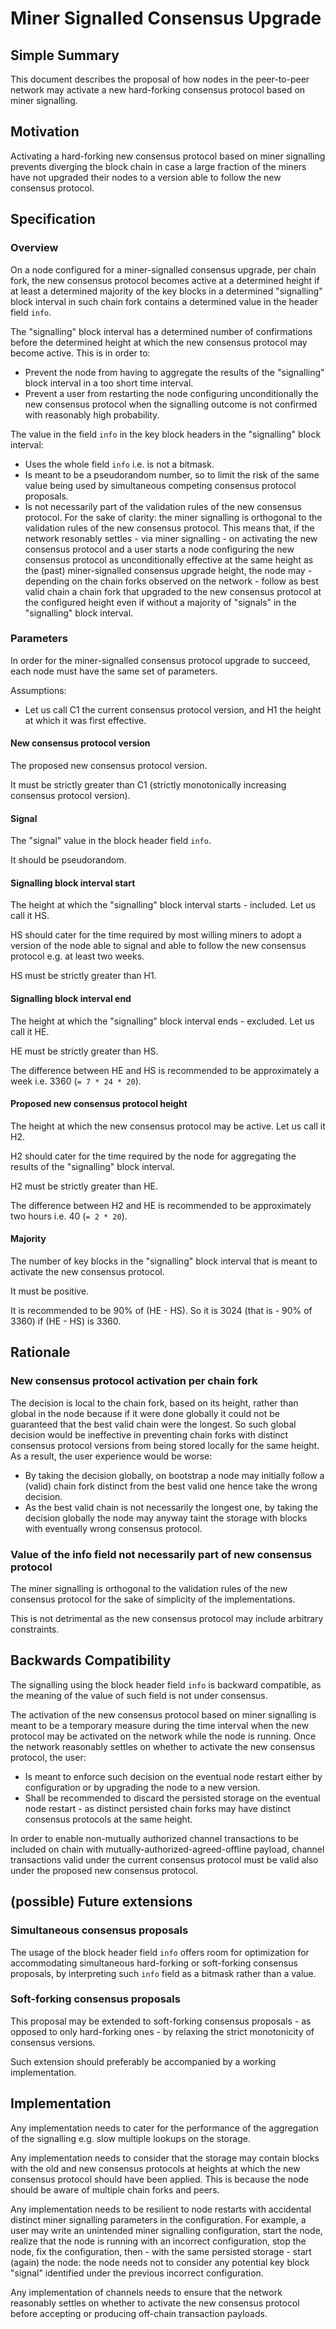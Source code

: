 # Miner Signalled Consensus Upgrade

## Simple Summary

This document describes the proposal of how nodes in the peer-to-peer network
may activate a new hard-forking consensus protocol based on miner signalling.

## Motivation

Activating a hard-forking new consensus protocol based on miner signalling
prevents diverging the block chain in case a large fraction of the miners have
not upgraded their nodes to a version able to follow the new consensus protocol.

## Specification

### Overview

On a node configured for a miner-signalled consensus upgrade,
per chain fork,
the new consensus protocol becomes active at a determined
height if at least a determined majority of the key blocks in a determined
"signalling" block interval in such chain fork contains a determined value in
the header field `info`.

The "signalling" block interval has a determined number of confirmations before
the determined height at which the new consensus protocol may become
active. This is in order to:
- Prevent the node from having to aggregate the results of the
  "signalling" block interval in a too short time interval.
- Prevent a user from restarting the node configuring unconditionally
  the new consensus protocol when the signalling outcome is not
  confirmed with reasonably high probability.

The value in the field `info` in the key block headers in the
"signalling" block interval:
- Uses the whole field `info` i.e. is not a bitmask.
- Is meant to be a pseudorandom number, so to limit the risk of the same value
  being used by simultaneous competing consensus protocol proposals.
- Is not necessarily part of the validation rules of the new consensus
  protocol.
  For the sake of clarity: the miner signalling is orthogonal to the
  validation rules of the new consensus protocol.
  This means that, if the network resonably settles - via miner
  signalling - on activating the new consensus protocol and a user
  starts a node configuring the new consensus protocol as
  unconditionally effective at the same height as the (past)
  miner-signalled consensus upgrade height, the node may - depending
  on the chain forks observed on the network - follow as best valid
  chain a chain fork that upgraded to the new consensus protocol at
  the configured height even if without a majority of "signals" in the
  "signalling" block interval.

### Parameters

In order for the miner-signalled consensus protocol upgrade to succeed, each
node must have the same set of parameters.

Assumptions:
- Let us call C1 the current consensus protocol version, and H1 the height at
  which it was first effective.

#### New consensus protocol version

The proposed new consensus protocol version.

It must be strictly greater than C1 (strictly monotonically increasing consensus
protocol version).

#### Signal

The "signal" value in the block header field `info`.

It should be pseudorandom.

#### Signalling block interval start

The height at which the "signalling" block interval starts -
included. Let us call it HS.

HS should cater for the time required by most willing miners to adopt a version
of the node able to signal and able to follow the new consensus protocol e.g. at
least two weeks.

HS must be strictly greater than H1.

#### Signalling block interval end

The height at which the "signalling" block interval ends -
excluded. Let us call it HE.

HE must be strictly greater than HS.

The difference between HE and HS is recommended to be approximately a
week i.e. 3360 (`= 7 * 24 * 20`).

#### Proposed new consensus protocol height

The height at which the new consensus protocol may be active. Let us call it H2.

H2 should cater for the time required by the node for aggregating the results of
the "signalling" block interval.

H2 must be strictly greater than HE.

The difference between H2 and HE is recommended to be approximately two
hours i.e. 40 (`= 2 * 20`).

#### Majority

The number of key blocks in the "signalling" block interval that is meant to
activate the new consensus protocol.

It must be positive.

It is recommended to be 90% of (HE - HS). So it is 3024 (that is - 90%
of 3360) if (HE - HS) is 3360.

## Rationale

### New consensus protocol activation per chain fork

The decision is local to the chain fork, based on its height, rather
than global in the node because if it were done globally it could not
be guaranteed that the best valid chain were the longest.  So such
global decision would be ineffective in preventing chain forks with
distinct consensus protocol versions from being stored locally for the
same height.  As a result, the user experience would be worse:
- By taking the decision globally, on bootstrap a node may initially follow a
  (valid) chain fork distinct from the best valid one hence take the wrong
  decision.
- As the best valid chain is not necessarily the longest one, by taking the
  decision globally the node may anyway taint the storage with blocks with
  eventually wrong consensus protocol.

### Value of the info field not necessarily part of new consensus protocol

The miner signalling is orthogonal to the validation rules of the new
consensus protocol for the sake of simplicity of the implementations.

This is not detrimental as the new consensus protocol may include
arbitrary constraints.

## Backwards Compatibility

The signalling using the block header field `info` is backward compatible, as
the meaning of the value of such field is not under consensus.

The activation of the new consensus protocol based on miner signalling is meant
to be a temporary measure during the time interval when the new protocol may be
activated on the network while the node is running. Once the network reasonably
settles on whether to activate the new consensus protocol, the user:
- Is meant to enforce such decision on the eventual node restart either by
  configuration or by upgrading the node to a new version.
- Shall be recommended to discard the persisted storage on the eventual node
  restart - as distinct persisted chain forks may have distinct consensus
  protocols at the same height.

In order to enable non-mutually authorized channel transactions to be
included on chain with mutually-authorized-agreed-offline payload,
channel transactions valid under the current consensus protocol must
be valid also under the proposed new consensus protocol.

## (possible) Future extensions

### Simultaneous consensus proposals

The usage of the block header field `info` offers room for optimization for
accommodating simultaneous hard-forking or soft-forking consensus proposals, by
interpreting such `info` field as a bitmask rather than a value.

### Soft-forking consensus proposals

This proposal may be extended to soft-forking consensus proposals - as opposed
to only hard-forking ones - by relaxing the strict monotonicity of consensus
versions.

Such extension should preferably be accompanied by a working implementation.

## Implementation

Any implementation needs to cater for the performance of the aggregation of the
signalling e.g. slow multiple lookups on the storage.

Any implementation needs to consider that the storage may contain blocks with
the old and new consensus protocols at heights at which the new consensus
protocol should have been applied. This is because the node should be aware of
multiple chain forks and peers.

Any implementation needs to be resilient to node restarts with
accidental distinct miner signalling parameters in the configuration.
For example, a user may write an unintended miner signalling
configuration, start the node, realize that the node is running with
an incorrect configuration, stop the node, fix the configuration,
then - with the same persisted storage - start (again) the node: the node
needs not to consider any potential key block "signal" identified
under the previous incorrect configuration.

Any implementation of channels needs to ensure that the network
reasonably settles on whether to activate the new consensus protocol
before accepting or producing off-chain transaction payloads.

